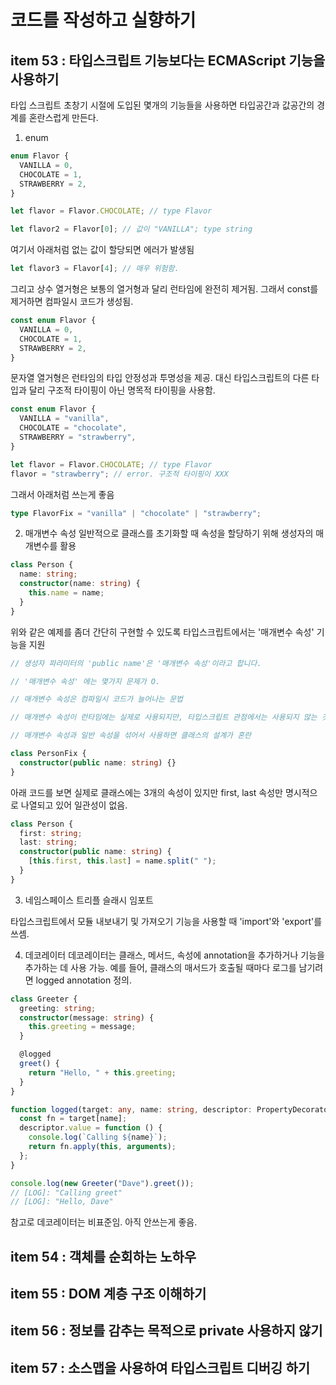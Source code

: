 # 코드를 작성하고 실향하기

## item 53 : 타입스크립트 기능보다는 ECMAScript 기능을 사용하기

타입 스크립트 초창기 시절에 도입된 몇개의 기능들을 사용하면 타입공간과 값공간의 경계를 혼란스럽게 만든다.

1. enum

```ts
enum Flavor {
  VANILLA = 0,
  CHOCOLATE = 1,
  STRAWBERRY = 2,
}

let flavor = Flavor.CHOCOLATE; // type Flavor

let flavor2 = Flavor[0]; // 값이 "VANILLA"; type string
```

여기서 아래처럼 없는 값이 할당되면 에러가 발생됨

```ts
let flavor3 = Flavor[4]; // 매우 위험함.
```

그리고 상수 열거형은 보통의 열거형과 달리 런타임에 완전히 제거됨. 그래서 const를 제거하면 컴파일시 코드가 생성됨.

```ts
const enum Flavor {
  VANILLA = 0,
  CHOCOLATE = 1,
  STRAWBERRY = 2,
}
```

문자열 열거형은 런타임의 타입 안정성과 투명성을 제공. 대신 타입스크립트의 다른 타입과 달리 구조적 타이핑이 아닌 명목적 타이핑을 사용함.

```ts
const enum Flavor {
  VANILLA = "vanilla",
  CHOCOLATE = "chocolate",
  STRAWBERRY = "strawberry",
}

let flavor = Flavor.CHOCOLATE; // type Flavor
flavor = "strawberry"; // error. 구조적 타이핑이 XXX
```

그래서 아래처럼 쓰는게 좋음

```ts
type FlavorFix = "vanilla" | "chocolate" | "strawberry";
```

2. 매개변수 속성
   일반적으로 클래스를 초기화할 때 속성을 할당하기 위해 생성자의 매개변수를 활용

```ts
class Person {
  name: string;
  constructor(name: string) {
    this.name = name;
  }
}
```

위와 같은 예제를 좀더 간단히 구현할 수 있도록 타입스크립트에서는 '매개변수 속성' 기능을 지원

```ts
// 생성자 파라미터의 'public name'은 '매개변수 속성'이라고 합니다.

// '매개변수 속성' 에는 몇가지 문제가 O.

// 매개변수 속성은 컴파일시 코드가 늘어나는 문법

// 매개변수 속성이 런타임에는 실제로 사용되지만, 타입스크립트 관점에서는 사용되지 않는 것처럼 보임

// 매개변수 속성과 일반 속성을 섞어서 사용하면 클래스의 설계가 혼란

class PersonFix {
  constructor(public name: string) {}
}
```

아래 코드를 보면 실제로 클래스에는 3개의 속성이 있지만 first, last 속성만 명시적으로 나열되고 있어 일관성이 없음.

```ts
class Person {
  first: string;
  last: string;
  constructor(public name: string) {
    [this.first, this.last] = name.split(" ");
  }
}
```

3. 네임스페이스 트리플 슬래시 임포트

타입스크립트에서 모듈 내보내기 및 가져오기 기능을 사용할 때 'import'와 'export'를 쓰셈.

4. 데코레이터
   데코레이터는 클래스, 메서드, 속성에 annotation을 추가하거나 기능을 추가하는 데 사용 가능. 예를 들어, 클래스의 매서드가 호출될 때마다 로그를 남기려면 logged annotation 정의.

```ts
class Greeter {
  greeting: string;
  constructor(message: string) {
    this.greeting = message;
  }

  @logged
  greet() {
    return "Hello, " + this.greeting;
  }
}

function logged(target: any, name: string, descriptor: PropertyDecorator) {
  const fn = target[name];
  descriptor.value = function () {
    console.log(`Calling ${name}`);
    return fn.apply(this, arguments);
  };
}

console.log(new Greeter("Dave").greet());
// [LOG]: "Calling greet"
// [LOG]: "Hello, Dave"
```

참고로 데코레이터는 비표준임. 아직 안쓰는게 좋음.

## item 54 : 객체를 순회하는 노하우

## item 55 : DOM 계층 구조 이해하기

## item 56 : 정보를 감추는 목적으로 private 사용하지 않기

## item 57 : 소스맵을 사용하여 타입스크립트 디버깅 하기
